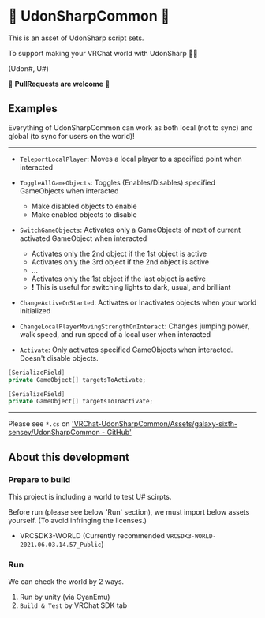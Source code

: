 # :diamond_shape_with_a_dot_inside: UdonSharpCommon :diamond_shape_with_a_dot_inside:

This is an asset of UdonSharp script sets.

To support making your VRChat world with UdonSharp :tada::sparkles:

(Udon#, U#)

:gift: **PullRequests are welcome** :gift:

## Examples

Everything of UdonSharpCommon can work as both local (not to sync) and global (to sync for users on the world)!

- - -

- `TeleportLocalPlayer`: Moves a local player to a specified point when interacted

- `ToggleAllGameObjects`: Toggles (Enables/Disables) specified GameObjects when interacted
    - Make disabled objects to enable
    - Make enabled objects to disable

- `SwitchGameObjects`: Activates only a GameObjects of next of current activated GameObject when interacted
    - Activates only the 2nd object if the 1st object is active
    - Activates only the 3rd object if the 2nd object is active
    - ...
    - Activates only the 1st object if the last object is active
    - **!** This is useful for switching lights to dark, usual, and brilliant

- `ChangeActiveOnStarted`: Activates or Inactivates objects when your world initialized

- `ChangeLocalPlayerMovingStrengthOnInteract`: Changes jumping power, walk speed, and run speed of a local user when interacted

- `Activate`: Only activates specified GameObjects when interacted. Doesn't disable objects.

```cs
[SerializeField]
private GameObject[] targetsToActivate;

[SerializeField]
private GameObject[] targetsToInactivate;
```

- - -

Please see `*.cs` on ['VRChat-UdonSharpCommon/Assets/galaxy-sixth-sensey/UdonSharpCommon - GitHub'](https://github.com/aiya000/VRChat-UdonSharpCommon/tree/main/Assets/galaxy-sixth-sensey/UdonSharpCommon)

## About this development
### Prepare to build

This project is including a world to test U# scirpts.

Before run (please see below 'Run' section), we must import below assets yourself.
(To avoid infringing the licenses.)

- VRCSDK3-WORLD (Currently recommended `VRCSDK3-WORLD-2021.06.03.14.57_Public`)

### Run

We can check the world by 2 ways.

1. Run by unity (via CyanEmu)
2. `Build & Test` by VRChat SDK tab
